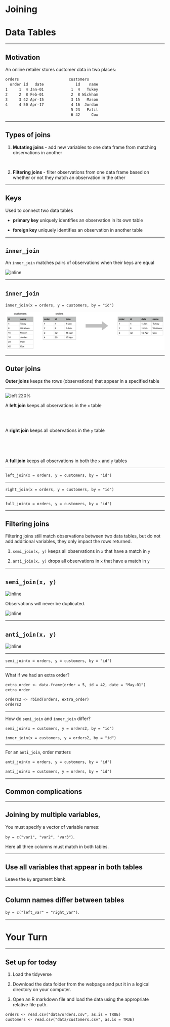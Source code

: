 
# Joining
# Data Tables

---

## Motivation

An online retailer stores customer data in two places: <br>

```
orders                      customers
  order id   date              id    name
1     1  4 Jan-01            1  4   Tukey
2     2  8 Feb-01            2  8 Wickham
3     3 42 Apr-15            3 15   Mason
4     4 50 Apr-17            4 16  Jordan
                             5 23   Patil
                             6 42     Cox
```

---

## Types of joins

1. **Mutating joins** - add new variables to one data frame from matching observations in another
<br>

2. **Filtering joins** - filter observations from one data frame based on whether or not they match an observation in the other

---
  
## Keys

Used to connect two data tables

- **primary key** uniquely identifies an observation in its own table

- **foreign key** uniquely identifies an observation in another table


---

## `inner_join`

An `inner_join` matches pairs of observations when their keys are equal

![inline](http://r4ds.had.co.nz/diagrams/join-inner.png)

---

## `inner_join`

```{r}
inner_join(x = orders, y = customers, by = "id")
```

![inline](inner_join2.png)


---

## Outer joins

**Outer joins** keeps the rows (observations) that appear in a specified table

---

![left 220%](http://r4ds.had.co.nz/diagrams/join-outer.png)

A **left join** keeps all observations in the `x` table

<br>
<br>

A **right join** keeps all observations in the `y` table

<br>
<br>
<br>

A **full join** keeps all observations in both the `x` and `y` tables


---

```{r}
left_join(x = orders, y = customers, by = "id")
```

---

```{r}
right_join(x = orders, y = customers, by = "id")
```

---

```{r}
full_join(x = orders, y = customers, by = "id")
```

---

## Filtering joins

Filtering joins still match observations between two data tables, but do not add additional variables, they only impact the rows returned.

1. `semi_join(x, y)` keeps all observations in `x` that have a match in `y`

2. `anti_join(x, y)` drops all observations in `x` that have a match in `y`

---

## `semi_join(x, y)`

![inline](http://r4ds.had.co.nz/diagrams/join-semi.png)

Observations will never be duplicated.

![inline](http://r4ds.had.co.nz/diagrams/join-semi-many.png)


---

## `anti_join(x, y)`

![inline](http://r4ds.had.co.nz/diagrams/join-anti.png)

---


```{r}
semi_join(x = orders, y = customers, by = "id")
```

---

What if we had an extra order?

```{r}
extra_order <- data.frame(order = 5, id = 42, date = "May-01")
extra_order
```

```{r}
orders2 <- rbind(orders, extra_order)
orders2
```

---

How do `semi_join` and `inner_join` differ?

```{r}
semi_join(x = customers, y = orders2, by = "id")
```


```{r}
inner_join(x = customers, y = orders2, by = "id")
```

---

For an `anti_join`, order matters

```{r}
anti_join(x = orders, y = customers, by = "id")
```

```{r}
anti_join(x = customers, y = orders, by = "id")
```

---

## Common complications

---

## Joining by multiple variables, 

You must specify a vector of variable names: 

`by = c("var1", "var2", "var3")`. 

Here all three columns must match in both tables.

---

## Use all variables that appear in both tables

Leave the `by` argument blank.

---

## Column names differ between tables

`by = c("left_var" = "right_var")`.

---

# Your Turn


----

## Set up for today

1. Load the tidyverse

2. Download the data folder from the webpage and put it in a logical directory on your computer. 

3. Open an R markdown file and load the data using the appropriate relative file path.


```{r}
orders <- read.csv("data/orders.csv", as.is = TRUE)
customers <- read.csv("data/customers.csv", as.is = TRUE)
```
